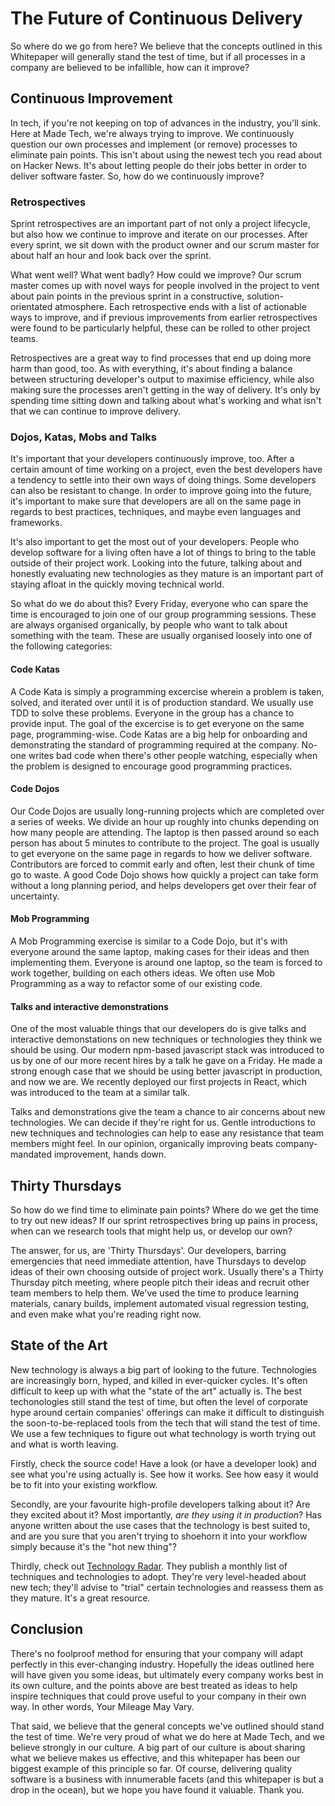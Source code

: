 # The Future of Continuous Delivery

So where do we go from here? We believe that the concepts outlined in this Whitepaper will generally stand the test of time, but if all processes in a company are believed to be infallible, how can it improve?

## Continuous Improvement

In tech, if you're not keeping on top of advances in the industry, you'll sink. Here at Made Tech, we're always trying to improve. We continuously question our own processes and implement (or remove) processes to eliminate pain points. This isn't about using the newest tech you read about on Hacker News. It's about letting people do their jobs better in order to deliver software faster. So, how do we continuously improve?

### Retrospectives

Sprint retrospectives are an important part of not only a project lifecycle, but also how we continue to improve and iterate on our processes. After every sprint, we sit down with the product owner and our scrum master for about half an hour and look back over the sprint.

What went well? What went badly? How could we improve? Our scrum master comes up with novel ways for people involved in the project to vent about pain points in the previous sprint in a constructive, solution-orientated atmosphere. Each retrospective ends with a list of actionable ways to improve, and if previous improvements from earlier retrospectives were found to be particularly helpful, these can be rolled to other project teams.

Retrospectives are a great way to find processes that end up doing more harm than good, too. As with everything, it's about finding a balance between structuring developer's output to maximise efficiency, while also making sure the processes aren't getting in the way of delivery. It's only by spending time sitting down and talking about what's working and what isn't that we can continue to improve delivery.

### Dojos, Katas, Mobs and Talks

It's important that your developers continuously improve, too. After a certain amount of time working on a project, even the best developers have a tendency to settle into their own ways of doing things. Some developers can also be resistant to change. In order to improve going into the future, it's important to make sure that developers are all on the same page in regards to best practices, techniques, and maybe even languages and frameworks.

It's also important to get the most out of your developers. People who develop software for a living often have a lot of things to bring to the table outside of their project work. Looking into the future, talking about and honestly evaluating new technologies as they mature is an important part of staying afloat in the quickly moving technical world.

So what do we do about this? Every Friday, everyone who can spare the time is encouraged to join one of our group programming sessions. These are always organised organically, by people who want to talk about something with the team. These are usually organised loosely into one of the following categories:

#### Code Katas

A Code Kata is simply a programming excercise wherein a problem is taken, solved, and iterated over until it is of production standard. We usually use TDD to solve these problems. Everyone in the group has a chance to provide input. The goal of the excercise is to get everyone on the same page, programming-wise. Code Katas are a big help for onboarding and demonstrating the standard of programming required at the company. No-one writes bad code when there's other people watching, especially when the problem is designed to encourage good programming practices.

#### Code Dojos

Our Code Dojos are usually long-running projects which are completed over a series of weeks. We divide an hour up roughly into chunks depending on how many people are attending. The laptop is then passed around so each person has about 5 minutes to contribute to the project. The goal is usually to get everyone on the same page in regards to how we deliver software. Contributors are forced to commit early and often, lest their chunk of time go to waste. A good Code Dojo shows how quickly a project can take form without a long planning period, and helps developers get over their fear of uncertainty.

#### Mob Programming

A Mob Programming exercise is similar to a Code Dojo, but it's with everyone around the same laptop, making cases for their ideas and then implementing them. Everyone is around one laptop, so the team is forced to work together, building on each others ideas. We often use Mob Programming as a way to refactor some of our existing code.

#### Talks and interactive demonstrations

One of the most valuable things that our developers do is give talks and interactive demonstations on new techniques or technologies they think we should be using. Our modern npm-based javascript stack was introduced to us by one of our more recent hires by a talk he gave on a Friday. He made a strong enough case that we should be using better javascript in production, and now we are. We recently deployed our first projects in React, which was introduced to the team at a similar talk.

Talks and demonstrations give the team a chance to air concerns about new technologies. We can decide if they're right for us. Gentle introductions to new techniques and technologies can help to ease any resistance that team members might feel. In our opinion, organically improving beats company-mandated improvement, hands down.

## Thirty Thursdays

So how do we find time to eliminate pain points? Where do we get the time to try out new ideas? If our sprint retrospectives bring up pains in process, when can we research tools that might help us, or develop our own?

The answer, for us, are 'Thirty Thursdays'. Our developers, barring emergencies that need immediate attention, have Thursdays to develop ideas of their own choosing outside of project work. Usually there's a Thirty Thursday pitch meeting, where people pitch their ideas and recruit other team members to help them. We've used the time to produce learning materials, canary builds, implement automated visual regression testing, and even make what you're reading right now.

## State of the Art

New technology is always a big part of looking to the future. Technologies are increasingly born, hyped, and killed in ever-quicker cycles. It's often difficult to keep up with what the "state of the art" actually is. The best techonologies still stand the test of time, but often the level of corporate hype around certain companies' offerings can make it difficult to distinguish the soon-to-be-replaced tools from the tech that will stand the test of time. We use a few techniques to figure out what technology is worth trying out and what is worth leaving.

Firstly, check the source code! Have a look (or have a developer look) and see what you're using actually is. See how it works. See how easy it would be to fit into your existing workflow.

Secondly, are your favourite high-profile developers talking about it? Are they excited about it? Most importantly, *are they using it in production*? Has anyone written about the use cases that the technology is best suited to, and are you sure that you aren't trying to shoehorn it into your workflow simply because it's the "hot new thing"?

Thirdly, check out [Technology Radar](https://www.thoughtworks.com/radar). They publish a monthly list of techniques and technologies to adopt. They're very level-headed about new tech; they'll advise to "trial" certain technologies and reassess them as they mature. It's a great resource.

## Conclusion

There's no foolproof method for ensuring that your company will adapt perfectly in this ever-changing industry. Hopefully the ideas outlined here will have given you some ideas, but ultimately every company works best in its own culture, and the points above are best treated as ideas to help inspire techniques that could prove useful to your company in their own way. In other words, Your Mileage May Vary.

That said, we believe that the general concepts we've outlined should stand the test of time. We're very proud of what we do here at Made Tech, and we believe strongly in our culture. A big part of our culture is about sharing what we believe makes us effective, and this whitepaper has been our biggest example of this principle so far. Of course, delivering quality software is a business with innumerable facets (and this whitepaper is but a drop in the ocean), but we hope you have found it valuable. Thank you.